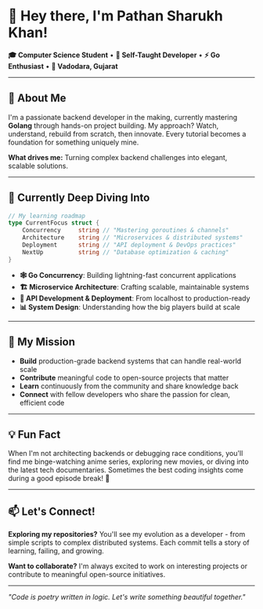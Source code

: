 # 👋 Hey there, I'm Pathan Sharukh Khan!

**🎓 Computer Science Student** • **🧠 Self-Taught Developer** • **⚡ Go Enthusiast** • **📍 Vadodara, Gujarat**

---

## 🚀 About Me

I'm a passionate backend developer in the making, currently mastering **Golang** through hands-on project building. My approach? Watch, understand, rebuild from scratch, then innovate. Every tutorial becomes a foundation for something uniquely mine.

**What drives me:** Turning complex backend challenges into elegant, scalable solutions.

---

## 🔧 Currently Deep Diving Into

```go
// My learning roadmap
type CurrentFocus struct {
    Concurrency     string // "Mastering goroutines & channels"
    Architecture    string // "Microservices & distributed systems"
    Deployment      string // "API deployment & DevOps practices"
    NextUp          string // "Database optimization & caching"
}
```

- **🕸️ Go Concurrency**: Building lightning-fast concurrent applications
- **🏗️ Microservice Architecture**: Crafting scalable, maintainable systems
- **🚀 API Development & Deployment**: From localhost to production-ready
- **📊 System Design**: Understanding how the big players build at scale

---

## 🎯 My Mission

- **Build** production-grade backend systems that can handle real-world scale
- **Contribute** meaningful code to open-source projects that matter
- **Learn** continuously from the community and share knowledge back
- **Connect** with fellow developers who share the passion for clean, efficient code

---

## 💡 Fun Fact

When I'm not architecting backends or debugging race conditions, you'll find me binge-watching anime series, exploring new movies, or diving into the latest tech documentaries. Sometimes the best coding insights come during a good episode break! 🍿

---

## 📫 Let's Connect!

**Exploring my repositories?** You'll see my evolution as a developer - from simple scripts to complex distributed systems. Each commit tells a story of learning, failing, and growing.

**Want to collaborate?** I'm always excited to work on interesting projects or contribute to meaningful open-source initiatives.

---

*"Code is poetry written in logic. Let's write something beautiful together."*
